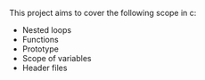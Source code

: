 This project aims to cover the following scope in c:
- Nested loops
- Functions
- Prototype
- Scope of variables 
- Header files